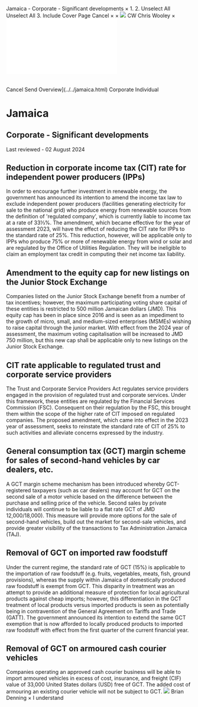 Jamaica - Corporate - Significant developments
×
1.
2.
Unselect All
Unselect All
3.
Include Cover Page
Cancel
×
×
![](../../-/media/world-wide-tax-summaries/attachments/global---chris-wooley.ashx%3Frev=ac5e5f3223b34096b1afc2a6009c7320&revision=ac5e5f32-23b3-4096-b1af-c2a6009c7320&hash=859B7ADC84DC2CBEC9760E9E6EE7DE6D0A8BFCDF)
CW
Chris Wooley
×
![](significant-developments.html)
######
Cancel
Send
Overview](../../jamaica.html)
Corporate
Individual
# Jamaica
## Corporate - Significant developments
Last reviewed - 02 August 2024
## Reduction in corporate income tax (CIT) rate for independent power producers (IPPs)
In order to encourage further investment in renewable energy, the government has announced its intention to amend the income tax law to exclude independent power producers (facilities generating electricity for sale to the national grid) who produce energy from renewable sources from the definition of 'regulated company', which is currently liable to income tax at a rate of 33⅓%. The amendment, which became effective for the year of assessment 2023, will have the effect of reducing the CIT rate for IPPs to the standard rate of 25%. This reduction, however, will be applicable only to IPPs who produce 75% or more of renewable energy from wind or solar and are regulated by the Office of Utilities Regulation. They will be ineligible to claim an employment tax credit in computing their net income tax liability.
## Amendment to the equity cap for new listings on the Junior Stock Exchange
Companies listed on the Junior Stock Exchange benefit from a number of tax incentives; however, the maximum participating voting share capital of these entities is restricted to 500 million Jamaican dollars (JMD). This equity cap has been in place since 2016 and is seen as an impediment to the growth of micro, small, and medium-sized enterprises (MSMEs) wishing to raise capital through the junior market. With effect from the 2024 year of assessment, the maximum voting capitalisation will be increased to JMD 750 million, but this new cap shall be applicable only to new listings on the Junior Stock Exchange.
## CIT rate applicable to regulated trust and corporate service providers
The Trust and Corporate Service Providers Act regulates service providers engaged in the provision of regulated trust and corporate services. Under this framework, these entities are regulated by the Financial Services Commission (FSC). Consequent on their regulation by the FSC, this brought them within the scope of the higher rate of CIT imposed on regulated companies. The proposed amendment, which came into effect in the 2023 year of assessment, seeks to reinstate the standard rate of CIT of 25% to such activities and alleviate concerns expressed by the industry.
## General consumption tax (GCT) margin scheme for sales of second-hand vehicles by car dealers, etc.
A GCT margin scheme mechanism has been introduced whereby GCT-registered taxpayers (such as car dealers) may account for GCT on the second sale of a motor vehicle based on the difference between the purchase and selling price of the vehicle. Second sales by private individuals will continue to be liable to a flat rate GCT of JMD 12,000/18,000). This measure will provide more options for the sale of second-hand vehicles, build out the market for second-sale vehicles, and provide greater visibility of the transactions to Tax Administration Jamaica (TAJ).
## Removal of GCT on imported raw foodstuff
Under the current regime, the standard rate of GCT (15%) is applicable to the importation of raw foodstuff (e.g. fruits, vegetables, meats, fish, ground provisions), whereas the supply within Jamaica of domestically produced raw foodstuff is exempt from GCT. This disparity in treatment was an attempt to provide an additional measure of protection for local agricultural products against cheap imports; however, this differentiation in the GCT treatment of local products versus imported products is seen as potentially being in contravention of the General Agreement on Tariffs and Trade (GATT).
The government announced its intention to extend the same GCT exemption that is now afforded to locally produced products to imported raw foodstuff with effect from the first quarter of the current financial year.
## Removal of GCT on armoured cash courier vehicles
Companies operating an approved cash courier business will be able to import armoured vehicles in excess of cost, insurance, and freight (CIF) value of 33,000 United States dollars (USD) free of GCT. The added cost of armouring an existing courier vehicle will not be subject to GCT.
![](../../-/media/world-wide-tax-summaries/attachments/jamaica---brian-denning.ashx%3Frev=24a3dbb2d6a746a48f45224277f301fa&revision=24a3dbb2-d6a7-46a4-8f45-224277f301fa&hash=981737E120909F0B43796CEA7D812B335536CEF9)
Brian Denning
×
I understand